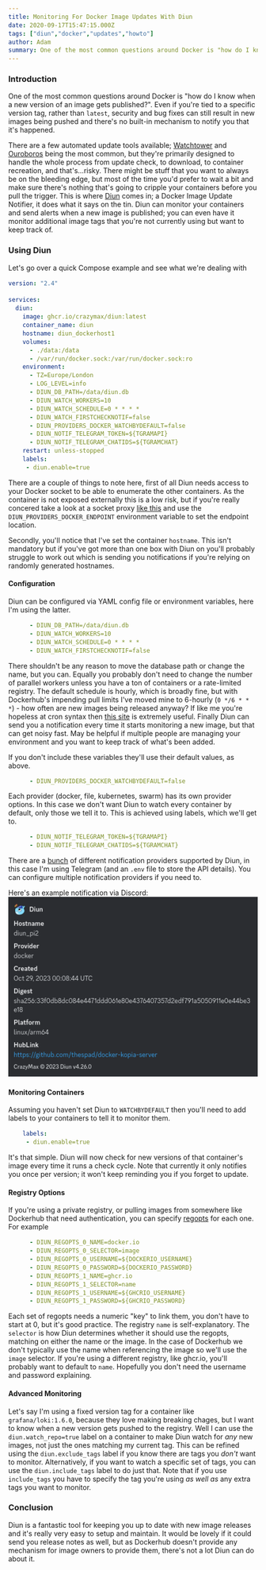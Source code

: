 ```yaml
---
title: Monitoring For Docker Image Updates With Diun
date: 2020-09-17T15:47:15.000Z
tags: ["diun","docker","updates","howto"]
author: Adam
summary: One of the most common questions around Docker is "how do I know when I new version of an image gets published?". Even if you're tied to a specific version tag, security and bug fixes can still result in new images being pushed and there's no built-in mechanism to notify you that it's happened.
---
```


### Introduction
One of the most common questions around Docker is "how do I know when a new version of an image gets published?". Even if you're tied to a specific version tag, rather than `latest`, security and bug fixes can still result in new images being pushed and there's no built-in mechanism to notify you that it's happened.

There are a few automated update tools available; [Watchtower](https://registry.hub.docker.com/r/containrrr/watchtower/) and [Ouroboros](https://hub.docker.com/r/pyouroboros/ouroboros/) being the most common, but they're primarily designed to handle the whole process from update check, to download, to container recreation, and that's...risky. There might be stuff that you want to always be on the bleeding edge, but most of the time you'd prefer to wait a bit and make sure there's nothing that's going to cripple your containers before you pull the trigger. This is where [Diun](https://registry.hub.docker.com/r/crazymax/diun) comes in; a Docker Image Update Notifier, it does what it says on the tin. Diun can monitor your containers and send alerts when a new image is published; you can even have it monitor additional image tags that you're not currently using but want to keep track of.

### Using Diun
Let's go over a quick Compose example and see what we're dealing with
```yaml
version: "2.4"

services:
  diun:
    image: ghcr.io/crazymax/diun:latest
    container_name: diun
    hostname: diun_dockerhost1
    volumes:
      - ./data:/data
      - /var/run/docker.sock:/var/run/docker.sock:ro
    environment:
      - TZ=Europe/London
      - LOG_LEVEL=info
      - DIUN_DB_PATH=/data/diun.db
      - DIUN_WATCH_WORKERS=10
      - DIUN_WATCH_SCHEDULE=0 * * * *
      - DIUN_WATCH_FIRSTCHECKNOTIF=false
      - DIUN_PROVIDERS_DOCKER_WATCHBYDEFAULT=false
      - DIUN_NOTIF_TELEGRAM_TOKEN=${TGRAMAPI}
      - DIUN_NOTIF_TELEGRAM_CHATIDS=${TGRAMCHAT}
    restart: unless-stopped
    labels:
     - diun.enable=true
```
There are a couple of things to note here, first of all Diun needs access to your Docker socket to be able to enumerate the other containers. As the container is not exposed externally this is a low risk, but if you're really concered take a look at a socket proxy [like this](https://hub.docker.com/r/tecnativa/docker-socket-proxy) and use the `DIUN_PROVIDERS_DOCKER_ENDPOINT` environment variable to set the endpoint location.

Secondly, you'll notice that I've set the container `hostname`. This isn't mandatory but if you've got more than one box with Diun on you'll probably struggle to work out which is sending you notifications if you're relying on randomly generated hostnames.
#### Configuration
Diun can be configured via YAML config file or environment variables, here I'm using the latter.
```yaml
      - DIUN_DB_PATH=/data/diun.db
      - DIUN_WATCH_WORKERS=10
      - DIUN_WATCH_SCHEDULE=0 * * * *
      - DIUN_WATCH_FIRSTCHECKNOTIF=false
```
There shouldn't be any reason to move the database path or change the name, but you can. Equally you probably don't need to change the number of parallel workers unless you have a ton of containers or a rate-limited registry. The default schedule is hourly, which is broadly fine, but with Dockerhub's impending pull limits I've moved mine to 6-hourly (`0 */6 * * *`) - how often are new images being released anyway? If like me you're hopeless at cron syntax then [this site](https://crontab.guru/examples.html) is extremely useful. Finally Diun can send you a notification every time it starts monitoring a new image, but that can get noisy fast. May be helpful if multiple people are managing your environment and you want to keep track of what's been added.

If you don't include these variables they'll use their default values, as above.
```yaml
      - DIUN_PROVIDERS_DOCKER_WATCHBYDEFAULT=false
```
Each provider (docker, file, kubernetes, swarm) has its own provider options. In this case we don't want Diun to watch every container by default, only those we tell it to. This is achieved using labels, which we'll get to.
```yaml
      - DIUN_NOTIF_TELEGRAM_TOKEN=${TGRAMAPI}
      - DIUN_NOTIF_TELEGRAM_CHATIDS=${TGRAMCHAT}
```
There are a [bunch](https://crazymax.dev/diun/config/notif/) of different notification providers supported by Diun, in this case I'm using Telegram (and an `.env` file to store the API details). You can configure multiple notification providers if you need to.

Here's an example notification via Discord:
![Discord](diun_discord.png)
#### Monitoring Containers
Assuming you haven't set Diun to `WATCHBYDEFAULT` then you'll need to add labels to your containers to tell it to monitor them.
```yaml
    labels:
     - diun.enable=true
```
It's that simple. Diun will now check for new versions of that container's image every time it runs a check cycle. Note that currently it only notifies you once per version; it won't keep reminding you if you forget to update.
#### Registry Options
If you're using a private registry, or pulling images from somewhere like Dockerhub that need authentication, you can specify [regopts](https://crazymax.dev/diun/config/regopts/) for each one. For example
```yaml
      - DIUN_REGOPTS_0_NAME=docker.io
      - DIUN_REGOPTS_0_SELECTOR=image
      - DIUN_REGOPTS_0_USERNAME=${DOCKERIO_USERNAME}
      - DIUN_REGOPTS_0_PASSWORD=${DOCKERIO_PASSWORD}
      - DIUN_REGOPTS_1_NAME=ghcr.io
      - DIUN_REGOPTS_1_SELECTOR=name
      - DIUN_REGOPTS_1_USERNAME=${GHCRIO_USERNAME}
      - DIUN_REGOPTS_1_PASSWORD=${GHCRIO_PASSWORD}
```
Each set of regopts needs a numeric "key" to link them, you don't have to start at 0, but it's good practice. The registry `name` is self-explanatory. The `selector` is how Diun determines whether it should use the regopts, matching on either the name or the image. In the case of Dockerhub we don't typically use the name when referencing the image so we'll use the `image` selector. If you're using a different registry, like ghcr.io, you'll probably want to default to `name`. Hopefully you don't need the username and password explaining.
#### Advanced Monitoring
Let's say I'm using a fixed version tag for a container like `grafana/loki:1.6.0`, because they love making breaking chages, but I want to know when a new version gets pushed to the registry. Well I can use the `diun.watch_repo=true` label on a container to make Diun watch for *any* new images, not just the ones matching my current tag. This can be refined using the `diun.exclude_tags` label if you know there are tags you *don't* want to monitor. Alternatively, if you want to watch a specific set of tags, you can use the `diun.include_tags` label to do just that. Note that if you use `include_tags` you have to specify the tag you're using *as well as* any extra tags you want to monitor.
### Conclusion
Diun is a fantastic tool for keeping you up to date with new image releases and it's really very easy to setup and maintain. It would be lovely if it could send you release notes as well, but as Dockerhub doesn't provide any mechanism for image owners to provide them, there's not a lot Diun can do about it.
